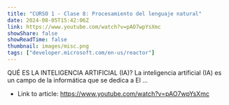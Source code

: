 ```yaml
---
title: "CURSO 1 - Clase 8: Procesamiento del lenguaje natural"
date: 2024-08-05T15:42:06Z
link: https://www.youtube.com/watch?v=pAO7wpYsXmc
showShare: false
showReadTime: false
thumbnail: images/misc.png
tags: ["developer.microsoft.com/en-us/reactor"]
---
```

QUÉ ES LA INTELIGENCIA ARTIFICIAL (IA)? La inteligencia artificial (IA) es un campo de la informática que se dedica a El ...

- Link to article: https://www.youtube.com/watch?v=pAO7wpYsXmc